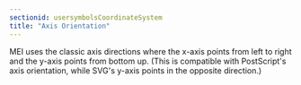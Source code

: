 ```yaml
---
sectionid: usersymbolsCoordinateSystem
title: "Axis Orientation"
---
```




MEI uses the classic axis directions where the x-axis points from left to right and
the
y-axis points from bottom up. (This is compatible with PostScript's axis orientation,
while
SVG's y-axis points in the opposite direction.)

